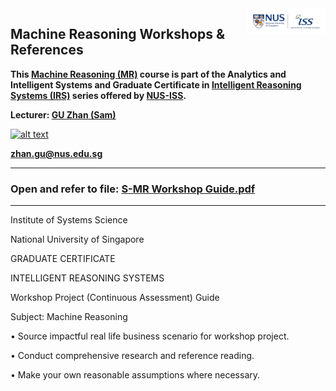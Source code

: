 <img align="right" src='nus-iss-logo.jpg' width=25%>

## Machine Reasoning Workshops & References

**This [Machine Reasoning (MR)](https://www.iss.nus.edu.sg/executive-education/course/detail/machine-reasoning "Machine Reasoning") course is part of the Analytics and Intelligent Systems and Graduate Certificate in [Intelligent Reasoning Systems (IRS)](https://www.iss.nus.edu.sg/stackable-certificate-programmes/intelligent-systems "Intelligent Reasoning Systems") series offered by [NUS-ISS](https://www.iss.nus.edu.sg "Institute of Systems Science, National University of Singapore").**

**Lecturer: [GU Zhan (Sam)](https://www.iss.nus.edu.sg/about-us/staff/detail/201/GU%20Zhan "GU Zhan (Sam)")**

[![alt text](https://www.iss.nus.edu.sg/images/default-source/About-Us/7.6.1-teaching-staff/sam-website.tmb-.png "Let's check Sam' profile page")](https://www.iss.nus.edu.sg/about-us/staff/detail/201/GU%20Zhan)

**zhan.gu@nus.edu.sg**

---
### Open and refer to file: [S-MR Workshop Guide.pdf](https://github.com/IRS-MR/S-MR-Workshop/blob/master/S-MR%20Workshop%20Guide.pdf)
---

Institute of Systems Science

National University of Singapore

GRADUATE CERTIFICATE

INTELLIGENT REASONING SYSTEMS

Workshop Project (Continuous Assessment) Guide

Subject: Machine Reasoning

•	Source impactful real life business scenario for workshop project. 

•	Conduct comprehensive research and reference reading.

•	Make your own reasonable assumptions where necessary.


